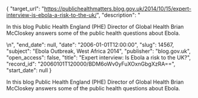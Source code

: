 {
  "target_url": "https://publichealthmatters.blog.gov.uk/2014/10/15/expert-interview-is-ebola-a-risk-to-the-uk/", 
  "description": "<p>In this blog Public Health England (PHE) Director of Global Health Brian McCloskey answers some of the public health questions about Ebola.</p>\n", 
  "end_date": null, 
  "date": "2006-01-01T12:00:00", 
  "slug": 14567, 
  "subject": "Ebola Outbreak, West Africa 2014", 
  "publisher": "blog.gov.uk", 
  "open_access": false, 
  "title": "Expert interview: Is Ebola a risk to the UK?", 
  "record_id": "20060101T120000/BDM6oWv0yFuXOxnGbgXzRA==", 
  "start_date": null
}

<p>In this blog Public Health England (PHE) Director of Global Health Brian McCloskey answers some of the public health questions about Ebola.</p>
